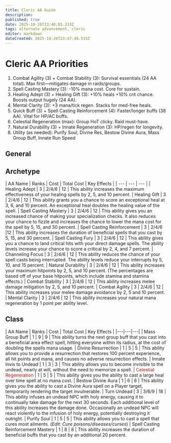 ```yaml
---
title: Cleric AA Guide
description: 
published: true
date: 2025-10-26T23:48:03.333Z
tags: alternate advancement, cleric
editor: markdown
dateCreated: 2025-10-26T23:47:40.515Z
---
```


# Cleric AA Priorities
1. Combat Agility (3) + Combat Stability (3): Survival essentials (24 AA total). Max first—mitigates damage in raids/groups.
2. Spell Casting Mastery (3): -10% mana cost. Core for sustain.
3. Healing Adept (3) + Healing Gift (3): +10% heals +10% crit chance. Boosts output hugely (24 AA).
4. Mental Clarity (3): +3 mana/tick regen. Stacks for med-free heals.
5. Quick Buff (3) + Spell Casting Reinforcement (4): Faster/longer buffs (38 AA). Vital for HP/AC buffs.
6. Celestial Regeneration (max): Group HoT clicky. Raid must-have.
7. Natural Durability (3) + Innate Regeneration (3): HP/regen for longevity.
8. Utility (as needed): Purify Soul, Divine Res, Bestow Divine Aura, Mass Group Buff, Innate Run Speed

## General

## Archetype

| AA Name | Ranks | Cost | Total Cost | Key Effects |
| --- | --- | --- |
| Healing Adept | 3 | 2/4/6 | 12 | This ability increases the maximum effectiveness of your healing spells by 2, 5, and 10 percent. 
| Healing Gift | 3 | 2/4/6 | 12 | This ability grants you a chance to score an exceptional heal at 3, 6, and 10 percent. An exceptional heal doubles the healing value of the spell. 
| Spell Casting Mastery | 3 | 2/4/6 | 12 | This ability gives you an increased chance of making your specialization checks. It also reduces your chance to fizzle and increases the chance to lower the mana cost for the spell by 5, 15, and 30 percent. 
| Spell Casting Reinforcement | 3 | 2/4/6 |12 | This ability increases the duration of beneficial spells that you cast by 5, 15, and 30 percent. 
| Spell Casting Fury | 3 | 2/4/6 | 12 |  This ability gives you a chance to land critical hits with your direct damage spells.  The ability levels increase your chance to score a critical by 2, 4, and 7 percent.
| Channeling Focus | 3 | 2/4/6 | 12 | This ability reduces the chance of your spell casts being interrupted.  The ability levels reduce your interrupts by 5, 10, and 15 percent.
| Natural Durability | 3 | 2/4/6 | 12 | This ability increases your maximum hitpoints by 2, 5, and 10 percent. (The percentages are based off of your base hitpoints, which include stamina and stamina effects.) 
| Combat Stability | 3 | 2/4/6 | 12 | This ability increases melee damage mitigation by 2, 5, and 10 percent. 
| Combat Agility | 3 | 2/4/6 | 12 | This ability increases your melee damage avoidance by 2, 5 and 10 percent. 
| Mental Clarity | 3 | 2/4/6 | 12 | This ability increases your natural mana regeneration by 1 point per ability level. 


## Class

| AA Name | Ranks | Cost | Total Cost | Key Effects |
|---|---|---|
| Mass Group Buff | 1 | 9 | 9 | This ability turns the next group buff that you cast into a beneficial area effect spell, hitting everyone within its radius, at the cost of doubling the spells mana usage. 
| Divine Resurrection | 1 | 5 | 5 | This ability allows you to provide a resurrection that restores 100 percent experience, all hit points and mana, and causes no adverse resurrection effects.
| Innate Invis to Undead | 1 | 3 | 3 | This ability allows you to become invisible to the undead, nearly at will, without the need to memorize a spell. 
| <span style="color: red">Celestial Regeneration</span> | 1 | 5 | 5 | This ability gives you the ability to cast a large heal over time spell at no mana cost.
| Bestow Divine Aura | 1 | 6 | 6 | This ability gives you the ability to cast a Divine Aura spell on a Player target, temporarily rendering the target invulnerable. 
| Turn Undead | 3 | 3/6/9 | 18 | This ability infuses an undead NPC with holy energy, causing it to continually take damage for the next 30 seconds. Each additional level of this ability increases the damage done. Occasionally an undead NPC will react violently to the infusion of holy energy, potentially destroying it outright. 
| Purify Soul | 1 | 5 | 5 | This ability allows you to cast a spell that cures most ailments. (*Edit: Cure poisons/diseases/curses*)
| Spell Casting Reinforcement Mastery | 1 | 8 | 8 | This ability increases the duration of beneficial buffs that you cast by an additional 20 percent. 
